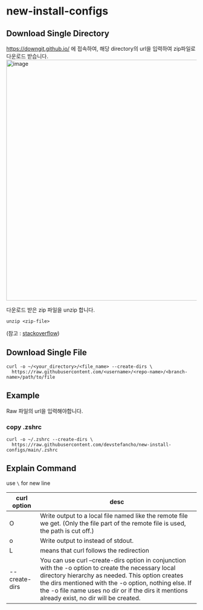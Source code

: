 # new-install-configs

## Download Single Directory
https://downgit.github.io/ 에 접속하여, 해당 directory의 url을 입력하여 zip파일로 다운로드 받습니다.
<img width="638" alt="image" src="https://user-images.githubusercontent.com/61320923/167250756-f9966393-21a4-464d-8dbc-ca9b9f69b820.png">

다운로드 받은 zip 파일을 unzip 합니다.
```
unzip <zip-file>
```
(참고 : [stackoverflow](https://stackoverflow.com/a/18194523/11650728))

## Download Single File
```
curl -o ~/<your_directory>/<file_name> --create-dirs \
  https://raw.githubusercontent.com/<username>/<repo-name>/<branch-name>/path/to/file
```

## Example
Raw 파일의 url을 입력해야합니다.

### copy .zshrc
```
curl -o ~/.zshrc --create-dirs \
  https://raw.githubusercontent.com/devstefancho/new-install-configs/main/.zshrc
```

## Explain Command

use `\` for new line

| curl option | desc |
| -- | -- |
| O | Write output to a local file named like the remote file we get. (Only the file part of the remote file is used, the path is cut off.) |
| o | Write  output  to  <file>  instead  of  stdout. |
| L | means that curl follows the redirection |
| --create-dirs | You can use curl –create-dirs option in conjunction with the -o option to create the necessary local directory hierarchy as needed. This option creates the dirs mentioned with the -o option, nothing else. If the -o file name uses no dir or if the dirs it mentions already exist, no dir will be created. |
